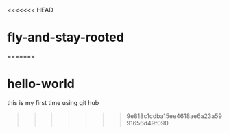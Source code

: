 <<<<<<< HEAD
# fly-and-stay-rooted
=======
# hello-world
this is my first time using git hub
>>>>>>> 9e818c1cdba15ee4618ae6a23a5991656d49f090
